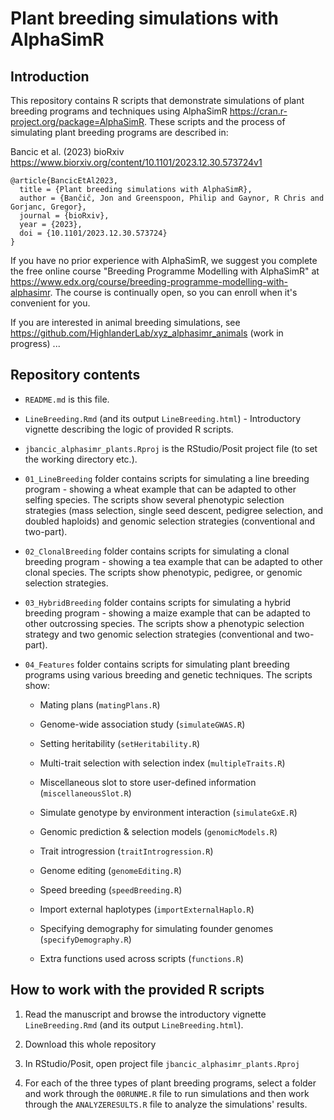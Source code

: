 # Plant breeding simulations with AlphaSimR

## Introduction

This repository contains R scripts that demonstrate simulations of plant breeding programs and techniques using AlphaSimR https://cran.r-project.org/package=AlphaSimR. These scripts and the process of simulating plant breeding programs are described in:

Bancic et al. (2023) bioRxiv https://www.biorxiv.org/content/10.1101/2023.12.30.573724v1

    @article{BancicEtAl2023,
      title = {Plant breeding simulations with AlphaSimR},
      author = {Bančič, Jon and Greenspoon, Philip and Gaynor, R Chris and Gorjanc, Gregor},
      journal = {bioRxiv},
      year = {2023},
      doi = {10.1101/2023.12.30.573724}
    }

If you have no prior experience with AlphaSimR, we suggest you complete the free online course "Breeding Programme Modelling with AlphaSimR" at https://www.edx.org/course/breeding-programme-modelling-with-alphasimr. The course is continually open, so you can enroll when it's convenient for you.

If you are interested in animal breeding simulations, see https://github.com/HighlanderLab/xyz_alphasimr_animals (work in progress) ...

## Repository contents

  * `README.md` is this file.

  * `LineBreeding.Rmd` (and its output `LineBreeding.html`) - Introductory vignette describing the logic of provided R scripts. 

  * `jbancic_alphasimr_plants.Rproj` is the RStudio/Posit project file (to set the working directory etc.).

  * `01_LineBreeding` folder contains scripts for simulating a line breeding program - showing a wheat example that can be adapted to other selfing species. The scripts show several phenotypic selection strategies (mass selection, single seed descent, pedigree selection, and doubled haploids) and genomic selection strategies (conventional and two-part).

  * `02_ClonalBreeding` folder contains scripts for simulating a clonal breeding program - showing a tea example that can be adapted to other clonal species. The scripts show phenotypic, pedigree, or genomic selection strategies.

  * `03_HybridBreeding` folder contains scripts for simulating a hybrid breeding program - showing a maize example that can be adapted to other outcrossing species. The scripts show a phenotypic selection strategy and two genomic selection strategies (conventional and two-part).

  * `04_Features` folder contains scripts for simulating plant breeding programs using various breeding and genetic techniques. The scripts show:
  
    * Mating plans (`matingPlans.R`)

    * Genome-wide association study (`simulateGWAS.R`)

    * Setting heritability (`setHeritability.R`)

    * Multi-trait selection with selection index (`multipleTraits.R`)
   
    * Miscellaneous slot to store user-defined information (`miscellaneousSlot.R`)
   
    * Simulate genotype by environment interaction (`simulateGxE.R`)
   
    * Genomic prediction & selection models (`genomicModels.R`) 

    * Trait introgression (`traitIntrogression.R`)
  
    * Genome editing (`genomeEditing.R`)
    
    * Speed breeding (`speedBreeding.R`)
    
    * Import external haplotypes (`importExternalHaplo.R`)
    
    * Specifying demography for simulating founder genomes (`specifyDemography.R`)
    
    * Extra functions used across scripts (`functions.R`)

## How to work with the provided R scripts

  1) Read the manuscript and browse the introductory vignette `LineBreeding.Rmd` (and its output `LineBreeding.html`).

  1) Download this whole repository
  
  2) In RStudio/Posit, open project file `jbancic_alphasimr_plants.Rproj`
  
  3) For each of the three types of plant breeding programs, select a folder
     and work through the `00RUNME.R` file to run simulations and then work through
     the `ANALYZERESULTS.R` file to analyze the simulations' results.
